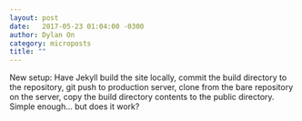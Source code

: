 ```yaml
---
layout: post
date:   2017-05-23 01:04:00 -0300
author: Dylan On
category: microposts
title: ""
---
```


New setup: Have Jekyll build the site locally, commit the build directory to the repository, git push to production server, clone from the bare repository on the server, copy the build directory contents to the public directory. Simple enough... but does it work?